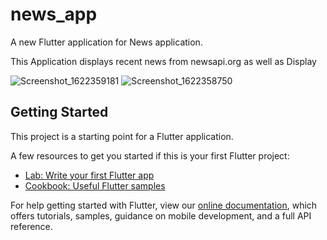 # news_app

A new Flutter application for News application.

This Application displays recent news from newsapi.org as well as Display  

![Screenshot_1622359181](https://user-images.githubusercontent.com/31984136/120099573-ccf83200-c159-11eb-927d-3d7c57b5c5f0.png)
![Screenshot_1622358750](https://user-images.githubusercontent.com/31984136/120099576-cec1f580-c159-11eb-978c-bb6a80515bf1.png)


## Getting Started

This project is a starting point for a Flutter application.

A few resources to get you started if this is your first Flutter project:

- [Lab: Write your first Flutter app](https://flutter.dev/docs/get-started/codelab)
- [Cookbook: Useful Flutter samples](https://flutter.dev/docs/cookbook)

For help getting started with Flutter, view our
[online documentation](https://flutter.dev/docs), which offers tutorials,
samples, guidance on mobile development, and a full API reference.
